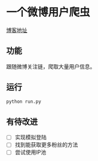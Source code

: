 # 一个微博用户爬虫
[博客地址](https://blog.xiaoxia.li/2017/03/14/%E4%B8%80%E4%B8%AA%E5%BE%AE%E5%8D%9A%E7%B2%89%E4%B8%9D%E4%BF%A1%E6%81%AF%E7%88%AC%E8%99%AB/)

## 功能
跟随微博关注链，爬取大量用户信息。

## 运行
```bash
python run.py
```

## 有待改进
- [ ] 实现模拟登陆
- [ ] 找到能获取更多粉丝的方法
- [ ] 尝试使用IP池
